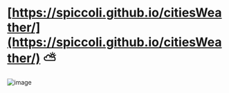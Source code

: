 # [https://spiccoli.github.io/citiesWeather/](https://spiccoli.github.io/citiesWeather/) ⛅<br>
![image](https://github.com/user-attachments/assets/8dd5b1cb-1a9b-4d20-8094-da199871e024)


